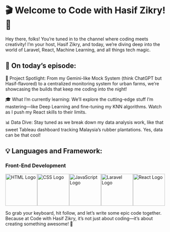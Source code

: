 # 🎬 Welcome to Code with Hasif Zikry! 🎥
Hey there, folks! You’re tuned in to the channel where coding meets creativity! I’m your host, Hasif Zikry, and today, we’re diving deep into the world of Laravel, React, Machine Learning, and all things tech magic.

## 🔧 On today’s episode:
🚀 Project Spotlight: From my Gemini-like Mock System (think ChatGPT but Hasif-flavored) to a centralized monitoring system for urban farms, we’re showcasing the builds that keep me coding into the night!

🎓 What I’m currently learning: We’ll explore the cutting-edge stuff I’m mastering—like Deep Learning and fine-tuning my KNN algorithms. Watch as I push my React skills to their limits.

📊 Data Dive: Stay tuned as we break down my data analysis work, like that sweet Tableau dashboard tracking Malaysia’s rubber plantations. Yes, data can be that cool!

## 💡 Languages and Framework:

### Front-End Development
<div style="display: flex; align-items: flex-start;">
   <img class="logo" src="https://upload.wikimedia.org/wikipedia/commons/thumb/6/61/HTML5_logo_and_wordmark.svg/512px-HTML5_logo_and_wordmark.svg.png" alt="HTML Logo" width="100px" height="100px"/>
    <img class="logo" src="https://upload.wikimedia.org/wikipedia/commons/d/d5/CSS3_logo_and_wordmark.svg" alt="CSS Logo" width="100px" height="100px" />
    <img class="logo" src="https://logos-world.net/wp-content/uploads/2023/02/JavaScript-Logo.png" alt="JavaScript Logo" width="100px" height="100px" />
    <img class="logo" src="https://upload.wikimedia.org/wikipedia/commons/thumb/9/9a/Laravel.svg/1200px-Laravel.svg.png" alt="Laravel Logo" width="100px" height="100px" />
    <img class="logo" src="https://cdn1.iconfinder.com/data/icons/programing-development-8/24/react_logo-512.png" alt="React Logo" width="100px" height="100px" />
</div>





So grab your keyboard, hit follow, and let’s write some epic code together. Because at Code with Hasif Zikry, it’s not just about coding—it’s about creating something awesome! 🎉



